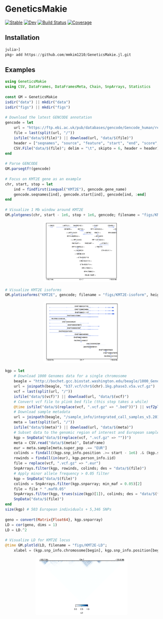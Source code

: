# GeneticsMakie

[![Stable](https://img.shields.io/badge/docs-stable-blue.svg)](https://mmkim1210.github.io/GeneticsMakie.jl/stable)
[![Dev](https://img.shields.io/badge/docs-dev-blue.svg)](https://mmkim1210.github.io/GeneticsMakie.jl/dev)
[![Build Status](https://github.com/mmkim1210/GeneticsMakie.jl/workflows/CI/badge.svg)](https://github.com/mmkim1210/GeneticsMakie.jl/actions)
[![Coverage](https://codecov.io/gh/mmkim1210/GeneticsMakie.jl/branch/master/graph/badge.svg)](https://codecov.io/gh/mmkim1210/GeneticsMakie.jl)

## Installation
```julia
julia>]
pkg> add https://github.com/mmkim1210/GeneticsMakie.jl.git
```

## Examples
```julia
using GeneticsMakie
using CSV, DataFrames, DataFramesMeta, Chain, SnpArrays, Statistics

const GM = GeneticsMakie
isdir("data") || mkdir("data")
isdir("figs") || mkdir("figs")

# Download the latest GENCODE annotation
gencode = let 
    url = "https://ftp.ebi.ac.uk/pub/databases/gencode/Gencode_human/release_38/GRCh37_mapping/gencode.v38lift37.annotation.gtf.gz"
    file = last(split(url, "/"))
    isfile("data/$(file)") || download(url, "data/$(file)")
    header = ["seqnames", "source", "feature", "start", "end", "score", "strand", "phase", "info"]
    CSV.File("data/$(file)"; delim = "\t", skipto = 6, header = header) |> DataFrame
end

# Parse GENCODE 
GM.parsegtf!(gencode)

# Focus on KMT2E gene as an example
chr, start, stop = let 
    ind = findfirst(isequal("KMT2E"), gencode.gene_name)
    gencode.seqnames[ind], gencode.start[ind], gencode[ind, :end]
end

# Visualize 1 Mb window around KMT2E
GM.plotgenes(chr, start - 1e6, stop + 1e6, gencode; filename = "figs/KMT2E-gene", height = 0.15)
```
<p align="center"><img width="50%" style="border-radius: 5px;" src="figs/KMT2E-gene.png"></p>

```julia
# Visualize KMT2E isoforms
GM.plotisoforms("KMT2E", gencode; filename = "figs/KMT2E-isoform", height = 0.1)
```
<p align="center"><img width="50%" style="border-radius: 5px;" src="figs/KMT2E-isoform.png"></p>

```julia
kgp = let
    # Download 1000 Genomes data for a single chromosome
    beagle = "http://bochet.gcc.biostat.washington.edu/beagle/1000_Genomes_phase3_v5a"
    url = joinpath(beagle, "b37.vcf/chr$(chr).1kg.phase3.v5a.vcf.gz")
    vcf = last(split(url, "/"))
    isfile("data/$(vcf)") || download(url, "data/$(vcf)")
    # Convert vcf file to plink bed file (this step takes a while)
    @time isfile("data/$(replace(vcf, ".vcf.gz" => ".bed"))") || vcf2plink("data/$(vcf)", "data/$(replace(vcf, ".vcf.gz" => ""))")
    # Download sample metadata
    url = joinpath(beagle, "/sample_info/integrated_call_samples_v3.20130502.ALL.panel")
    meta = last(split(url, "/")) 
    isfile("data/$(meta)") || download(url, "data/$(meta)")
    # Subset data to the genomic region of interest and European samples
    kgp = SnpData("data/$(replace(vcf, ".vcf.gz" => ""))")
    meta = CSV.read("data/$(meta)", DataFrame)
    eur = meta.sample[meta.super_pop .== "EUR"]
    colinds = findall((kgp.snp_info.position .>= start - 1e6) .& (kgp.snp_info.position .<= stop + 1e6))
    rowinds = findall(in(eur), kgp.person_info.iid)
    file = replace(vcf, ".vcf.gz" => ".eur")
    SnpArrays.filter(kgp, rowinds, colinds; des = "data/$(file)")
    # Apply minor allele frequency > 0.05 filter
    kgp = SnpData("data/$(file)")
    colinds = SnpArrays.filter(kgp.snparray; min_maf = 0.05)[2]
    file = file * ".maf0.05"
    SnpArrays.filter(kgp, trues(size(kgp)[1]), colinds; des = "data/$(file)")
    SnpData("data/$(file)")
end 
size(kgp) # 503 European individuals + 5,346 SNPs

geno = convert(Matrix{Float64}, kgp.snparray)
LD = cor(geno, dims = 1)
LD = LD.^2 

# Visualize LD for KMT2E locus
@time GM.plotld(LD, filename = "figs/KMT2E-LD"; 
    xlabel = (kgp.snp_info.chromosome[begin], kgp.snp_info.position[begin], kgp.snp_info.position[end]))
```
<p align="center"><img width="60%" style="border-radius: 5px;" src="figs/KMT2E-LD.png"></p>
